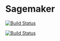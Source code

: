 # Sagemaker

[![Build Status](https://dev0-jenkins.plattslabs.net/buildStatus/icon?job=sagemaker/master)](https://dev0-jenkins.plattslabs.net/job/sagemaker/job/master/)

[![Build Status](https://dev.azure.com/razahassan1991/razahassan1991/_apis/build/status/RazorBladeQuant.Sagemaker?branchName=master)](https://dev.azure.com/razahassan1991/razahassan1991/_build/latest?definitionId=3?branchName=master)
